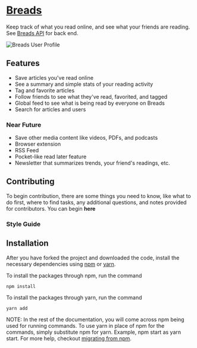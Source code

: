 # [Breads](https://www.breads.io/)

Keep track of what you read online, and see what your friends are reading. See [Breads API](https://github.com/aTmb405/breads-server) for back end.

![Breads User Profile](https://i.ibb.co/bL4cDmt/Screen-Shot-2020-11-17-at-7-31-56-PM.png)

## Features

* Save articles you've read online
* See a summary and simple stats of your reading activity
* Tag and favorite articles
* Follow friends to see what they've read, favorited, and tagged
* Global feed to see what is being read by everyone on Breads
* Search for articles and users

### Near Future

* Save other media content like videos, PDFs, and podcasts
* Browser extension
* RSS Feed
* Pocket-like read later feature
* Newsletter that summarizes trends, your friend's readings, etc.

## Contributing

To begin contribution, there are some things you need to know, like what to do first, where to find tasks, any additional questions, and notes provided for contributors. You can begin **here**

### Style Guide

## Installation

After you have forked the project and downloaded the code, install the necessary dependencies using [npm](https://docs.npmjs.com/about-npm/) or [yarn](https://yarnpkg.com/getting-started).

To install the packages through npm, run the command

`npm install`

To install the packages through yarn, run the command

`yarn add`

NOTE: In the rest of the documentation, you will come across npm being used for running commands. To use yarn in place of npm for the commands, simply substitute npm for yarn. Example, npm start as yarn start. For more help, checkout [migrating from npm](https://classic.yarnpkg.com/en/docs/migrating-from-npm/).
